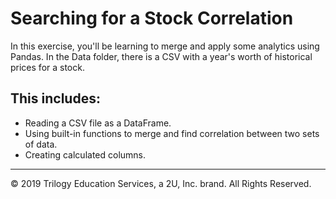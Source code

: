 # Searching for a Stock Correlation

In this exercise, you'll be learning to merge and apply some analytics using Pandas. In the Data folder, there is a CSV with a year's worth of historical prices for a stock.

## This includes:
 - Reading a CSV file as a DataFrame.
 - Using built-in functions to merge and find correlation between two sets of data.
 - Creating calculated columns.



------

© 2019 Trilogy Education Services, a 2U, Inc. brand. All Rights Reserved.

